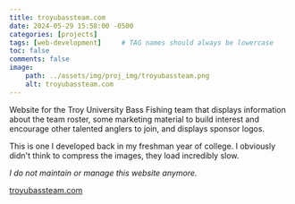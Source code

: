 ```yaml
---
title: troyubassteam.com
date: 2024-05-29 15:58:00 -0500
categories: [projects]
tags: [web-development]     # TAG names should always be lowercase
toc: false
comments: false
image:
    path: ../assets/img/proj_img/troyubassteam.png
    alt: troyubassteam.com
---
```


Website for the Troy University Bass Fishing team that displays information about the team roster, some marketing material to build interest and encourage other talented anglers to join, and displays sponsor logos.

This is one I developed back in my freshman year of college. I obviously didn't think to compress the images, they load incredibly slow.

*I do not maintain or manage this website anymore.*

[troyubassteam.com](troyubassteam.com)